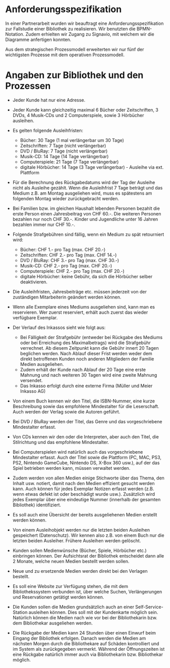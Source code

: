 # Anforderungsspezifikation
In einer Partnerarbeit wurden wir beauftragt eine Anforderungsspezifikation zur Fallstudie einer Bibliothek zu realisieren. Wir benutzten die BPMN-Notation. Zudem erhielten wir Zugang zu Signavio, mit welchem wir die Diagramme anfertigen konnten.

Aus dem strategischen Prozessmodell erweiterten wir nur fünf der wichtigsten Prozesse mit dem operativen Prozessmodell.

# Angaben zur Bibliothek und den Prozessen

- Jeder Kunde hat nur eine Adresse.

- Jeder Kunde kann gleichzeitig maximal 6 Bücher oder Zeitschriften, 3 DVDs, 4 Musik-CDs und 2 Computerspiele, sowie 3 Hörbücher ausleihen.

- Es gelten folgende Ausleihfristen:
  - Bücher: 30 Tage (1 mal verlängerbar um 30 Tage)
  - Zeitschriften: 7 Tage (nicht verlängerbar)
  - DVD / BluRay: 7 Tage (nicht verlängerbar)
  - Musik-CD: 14 Tage (14 Tage verlängerbar)
  - Computerspiele: 21 Tage (7 Tage verlängerbar)
  - digitale Hörbücher: 14 Tage (3 Tage verlängerbar) - Ausleihe via ext. Plattform

- Für die Berechnung des Rückgabedatums wird der Tag der Ausleihe nicht als Ausleihe gezählt. Wenn die Ausleihfrist 7 Tage beträgt und das Medium z.B. am Montag ausgeliehen wird, muss es spätestens am folgenden Montag wieder zurückgebracht werden.

- Bei Familien bzw. im gleichen Haushalt lebenden Personen bezahlt die erste Person einen Jahresbeitrag von CHF 60.-. Die weiteren Personen bezahlen nur noch CHF 30.-. Kinder und Jugendliche unter 16 Jahren bezahlen immer nur CHF 10.-.

- Folgende Strafgebühren sind fällig, wenn ein Medium zu spät retourniert wird:
  - Bücher: CHF 1.- pro Tag (max. CHF 20.-)
  - Zeitschriften: CHF 2.- pro Tag (max. CHF 14.-)
  - DVD / BluRay: CHF 3.- pro Tag (max. CHF 30.-)
  - Musik-CD: CHF 2.- pro Tag (max. CHF 20.-)
  - Computerspiele: CHF 2.- pro Tag (max. CHF 20.-)
  - digitale Hörbücher: keine Gebühr, da sich die Hörbücher selber deaktivieren.

- Die Ausleihfristen, Jahresbeiträge etc. müssen jederzeit von der zuständigen Mitarbeiterin geändert werden können.

- Wenn alle Exemplare eines Mediums ausgeliehen sind, kann man es reservieren. Wer zuerst reserviert, erhält auch zuerst das wieder verfügbare Exemplar.

- Der Verlauf des Inkassos sieht wie folgt aus:
  - Bei Fälligkeit der Strafgebühr (entweder bei Rückgabe des Mediums oder bei Erreichung des Maximalbetrags) wird die Strafgebühr verrechnet. Ab diesem Zeitpunkt kann die Gebühr innert 20 Tagen beglichen werden. Nach Ablauf dieser Frist werden weder dem direkt betroffenen Kunden noch anderen Mitgliedern der Familie Medien ausgeliehen.
  - Zudem erhält der Kunde nach Ablauf der 20 Tage eine erste Mahnung und nach weiteren 30 Tagen wird eine zweite Mahnung versendet.
  - Das Inkasso erfolgt durch eine externe Firma (Müller und Meier Inkasso AG)

- Von einem Buch kennen wir den Titel, die ISBN-Nummer, eine kurze Beschreibung sowie das empfohlene Mindestalter für die Leserschaft. Auch werden der Verlag sowie die Autoren geführt.

- Bei DVD / BluRay werden der Titel, das Genre und das vorgeschriebene Mindestalter erfasst.

- Von CDs kennen wir den oder die Interpreten, aber auch den Titel, die Stilrichtung und das empfohlene Mindestalter.

- Bei Computerspielen wird natürlich auch das vorgeschriebene Mindestalter erfasst. Auch der Titel sowie die Plattform (PC, MAC, PS3, PS2, Nintendo GameCube, Nintendo DS, X-Box 360 usw.), auf der das Spiel betrieben werden kann, müssen verwaltet werden.

- Zudem werden von allen Medien einige Stichworte über das Thema, den Inhalt usw. notiert, damit nach den Medien effizient gesucht werden kann. Auch können für jedes Exemplar Notizen erfasst werden (z.B. wenn etwas defekt ist oder beschädigt wurde usw.). Zusätzlich wird jedes Exemplar über eine eindeutige Nummer (innerhalb der gesamten Bibliothek) identifiziert.

- Es soll auch eine Übersicht der bereits ausgeliehenen Medien erstellt werden können.

- Von einem Ausleihobjekt werden nur die letzten beiden Ausleihen gespeichert (Datenschutz). Wir kennen also z.B. von einem Buch nur die letzten beiden Ausleiher. Frühere Ausleihen werden gelöscht.

- Kunden sollen Medienwünsche (Bücher, Spiele, Hörbücher etc.) einbringen können. Der Aufsichtsrat der Bibliothek entscheidet dann alle 2 Monate, welche neuen Medien bestellt werden sollen.

- Neue und zu ersetzende Medien werden direkt bei den Verlagen bestellt.

- Es soll eine Website zur Verfügung stehen, die mit dem Bibliothekssystem verbunden ist, über welche Suchen, Verlängerungen und Reservationen getätigt werden können.

- Die Kunden sollen die Medien grundsätzlich auch an einer Self-Service-Station ausleihen können. Dies soll mit der Kundenkarte möglich sein. Natürlich können die Medien nach wie vor bei der Bibliothekarin bzw. dem Bibliothekar ausgeliehen werden.

- Die Rückgabe der Medien kann 24 Stunden über einen Einwurf beim Eingang der Bibliothek erfolgen. Danach werden die Medien am nächsten Morgen durch die Bibliothekare auf Schäden kontrolliert und im System als zurückgegeben vermerkt. Während der Öffnungszeiten ist eine Rückgabe natürlich immer auch via Bibliothekarin bzw. Bibliothekar möglich.